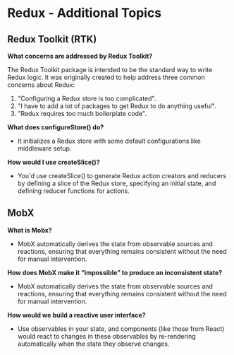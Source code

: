 # Redux - Additional Topics

## Redux Toolkit (RTK)

**What concerns are addressed by Redux Toolkit?**

The Redux Toolkit package is intended to be the standard way to write Redux logic. It was originally created to help address three common concerns about Redux:

1. "Configuring a Redux store is too complicated".
2. "I have to add a lot of packages to get Redux to do anything useful".
3. "Redux requires too much boilerplate code".

**What does configureStore() do?**

- It initializes a Redux store with some default configurations like middleware setup.

**How would I use createSlice()?**

- You'd use createSlice() to generate Redux action creators and reducers by defining a slice of the Redux store, specifying an initial state, and defining reducer functions for actions.

## MobX

**What is Mobx?**

- MobX automatically derives the state from observable sources and reactions, ensuring that everything remains consistent without the need for manual intervention.

**How does MobX make it “impossible” to produce an inconsistent state?**

- MobX automatically derives the state from observable sources and reactions, ensuring that everything remains consistent without the need for manual intervention.

**How would we build a reactive user interface?**

- Use observables in your state, and components (like those from React) would react to changes in these observables by re-rendering automatically when the state they observe changes.
